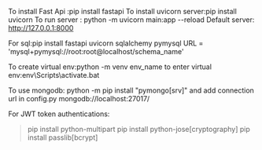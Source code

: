 To install Fast Api :pip install fastapi
To install uvicorn server:pip install uvicorn
To run server : python -m uvicorn main:app --reload
Default server: http://127.0.0.1:8000

For sql:pip install fastapi uvicorn sqlalchemy pymysql
URL = 'mysql+pymysql://root:root@localhost/schema_name'

To create virtual env:python -m venv env_name 
to enter virtual env:env\Scripts\activate.bat

To use mongodb: python -m pip install "pymongo[srv]" 
and add connection url in config.py mongodb://localhost:27017/

For JWT token authentications:
>pip install python-multipart
>pip install python-jose[cryptography]
>pip install passlib[bcrypt]
